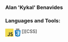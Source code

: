 ### Alan 'Kykal' Benavides

### Languages and Tools:
[<img align="left" alt="JavaScript" width="26px" src="https://raw.githubusercontent.com/github/explore/main/topics/javascript/javascript.png" />][JavaScript_Site]
[<img align="left" alt="CSS" width="26px" src="https://raw.githubusercontent.com/github/explore/main/topics/css/css.png" />][CSS]





[JavaScript_Site]: https://developer.mozilla.org/en-US/docs/Web/JavaScriptw
[CSS_Site]: https://developer.mozilla.org/en-US/docs/Web/CSS